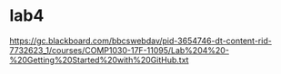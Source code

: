 # lab4
https://gc.blackboard.com/bbcswebdav/pid-3654746-dt-content-rid-7732623_1/courses/COMP1030-17F-11095/Lab%204%20-%20Getting%20Started%20with%20GitHub.txt
